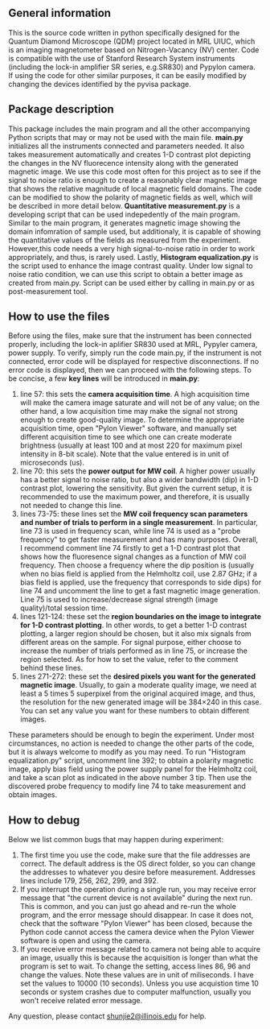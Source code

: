 ## General information

This is the source code written in python specifically designed for the Quantum Diamond Microscope (QDM) project located in MRL UIUC,
which is an imaging magnetometer based on Nitrogen-Vacancy (NV) center.
Code is compatible with the use of Stanford Research System instruments (including the lock-in amplifier SR series, e.g.SR830) and
Pypylon camera. If using the code for other similar purposes, it can be easily modified by changing the devices identified by the pyvisa package.

## Package description

This package includes the main program and all the other accompanying Python scripts that may or may not be used with the main file. __main.py__ initializes all the instruments connected and parameters needed. It also takes measurement automatically and creates 1-D contrast plot depicting the changes in the NV fluorecence intensity along with the generated magnetic image. We use this code most often for this project as to see if the signal to noise ratio is enough
to create a reasonably clear magnetic image that shows the relative magnitude of local magnetic field domains. The code can be modified to show the polarity of magnetic fields as well, which will be described in more detail below. __Quantitative measurement.py__ is a developing script that can be used indepedently of the main program. Similar to the main program, it generates magnetic image showing the domain infomration of sample used, but additionaly, it is capable of showing the quantitative values of the fields as measured from the experiment. However,this code needs a very high signal-to-noise ratio in order to work appropriately, and thus, is rarely used. Lastly, __Histogram equalization.py__ is the script used to enhance the image contrast quality. Under low signal to noise ratio condition, we can use this script to obtain a better image as created from main.py. Script can be used either by calling in main.py or as post-measurement tool.

## How to use the files

Before using the files, make sure that the instrument has been connected properly, including the lock-in aplifier SR830 used at MRL, Pypyler camera, power supply. To verify, simply run the code main.py, if the instrument is not connected, error code will be displayed for respective disconnections. If no error code is displayed, then we can proceed with the following steps.
To be concise, a few __key lines__ will be introduced in __main.py__:
1. line 57: this sets the __camera acquisition time__. A high acquisition time will make the camera image saturate and will not be of any value; on the other hand, a low acquisition time may make the signal not strong enough to create good-quality image. To determine the appropriate acquisition time, open "Pylon Viewer" software, and manually set different acquisition time to see which one can create moderate brightness (usually at least 100 and at most 220 for maximum pixel intensity in 8-bit scale). Note that the value entered is in unit of microseconds (us).
2. line 70: this sets the __power output for MW coil__. A higher power usually has a better signal to noise ratio, but also a wider bandwidth (dip) in 1-D contrast plot, lowering the sensitivity. But given the current setup, it is recommended to use the maximum power, and therefore, it is usually not needed to change this line.
3. lines 73-75: these lines set the __MW coil frequency scan parameters and number of trials to perform in a single measurement__. In particular, line 73 is used in frequency scan, while line 74 is used as a "probe frequency" to get faster measurement and has many purposes. Overall, I recommend comment line 74 firstly to get a 1-D contrast plot that shows how the fluoresence signal changes as a function of MW coil frequency. Then choose a frequency where the dip position is (usually when no bias field is applied from the Helmholtz coil, use 2.87 GHz; if a bias field is applied, use the frequency that corresponds to side dips) for line 74 and uncomment the line to get a fast magnetic image generation. Line 75 is used to increase/decrease signal strength (image quality)/total session time.
4. lines 121-124: these set the __region boundaries on the image to integrate for 1-D contrast plotting__. In other words, to get a better 1-D contrast plotting, a larger region should be chosen, but it also mix signals from different areas on the sample. For signal purpose, either choose to increase the number of trials performed as in line 75, or increase the region selected. As for how to set the value, refer to the comment behind these lines.
5. lines 271-272: these set the __desired pixels you want for the generated magnetic image__. Usually, to gain a moderate quality image, we need at least a 5 times 5 superpixel from the original acquired image, and thus, the resolution for the new generated image will be 384×240 in this case. You can set any value you want for these numbers to obtain different images.

These parameters should be enough to begin the experiment. Under most circumstances, no action is needed to change the other parts of the code, but it is always welcome to modify as you may need. To run "Histogram equalization.py" script, uncomment line 392; to obtain a polarity magnetic image, apply bias field using the power supply panel for the Helmholtz coil, and take a scan plot as indicated in the above number 3 tip. Then use the discovered probe frequency to modify line 74 to take measurement and obtain images.

## How to debug
Below we list common bugs that may happen during experiment:
1. The first time you use the code, make sure that the file addresses are correct. The default address is the OS direct folder, so you can change the addresses to whatever you desire before measurement. Addresses lines include 179, 256, 262, 299, and 392. 
2. If you interrupt the operation during a single run, you may receive error message that "the current device is not available" during the next run. This is common, and you can just go ahead and re-run the whole program, and the error message should disappear. In case it does not, check that the software "Pylon Viewer" has been closed, because the Python code cannot access the camera device when the Pylon Viewer software is open and using the camera.
3. If you receive error message related to camera not being able to acquire an image, usually this is because the acquisition is longer than what the program is set to wait. To change the setting, access lines 86, 96 and change the values. Note these values are in unit of miliseconds. I have set the values to 10000 (10 seconds). Unless you use acquistion time 10 seconds or system crashes due to computer malfunction, usually you won't receive related error message.

Any question, please contact shunjie2@illinois.edu for help.
